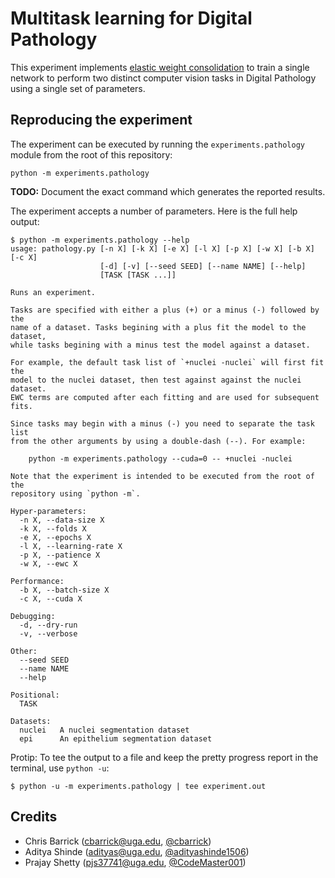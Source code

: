 # Multitask learning for Digital Pathology

This experiment implements [elastic weight consolidation][ewc] to train a single network to perform two distinct computer vision tasks in Digital Pathology using a single set of parameters.

[ewc]: https://arxiv.org/abs/1612.00796


## Reproducing the experiment

The experiment can be executed by running the `experiments.pathology` module from the root of this repository:

```
python -m experiments.pathology
```

**TODO:** Document the exact command which generates the reported results.

The experiment accepts a number of parameters. Here is the full help output:

```
$ python -m experiments.pathology --help
usage: pathology.py [-n X] [-k X] [-e X] [-l X] [-p X] [-w X] [-b X] [-c X]
                    [-d] [-v] [--seed SEED] [--name NAME] [--help]
                    [TASK [TASK ...]]

Runs an experiment.

Tasks are specified with either a plus (+) or a minus (-) followed by the
name of a dataset. Tasks begining with a plus fit the model to the dataset,
while tasks begining with a minus test the model against a dataset.

For example, the default task list of `+nuclei -nuclei` will first fit the
model to the nuclei dataset, then test against against the nuclei dataset.
EWC terms are computed after each fitting and are used for subsequent fits.

Since tasks may begin with a minus (-) you need to separate the task list
from the other arguments by using a double-dash (--). For example:

    python -m experiments.pathology --cuda=0 -- +nuclei -nuclei

Note that the experiment is intended to be executed from the root of the
repository using `python -m`.

Hyper-parameters:
  -n X, --data-size X
  -k X, --folds X
  -e X, --epochs X
  -l X, --learning-rate X
  -p X, --patience X
  -w X, --ewc X

Performance:
  -b X, --batch-size X
  -c X, --cuda X

Debugging:
  -d, --dry-run
  -v, --verbose

Other:
  --seed SEED
  --name NAME
  --help

Positional:
  TASK

Datasets:
  nuclei   A nuclei segmentation dataset
  epi      An epithelium segmentation dataset
```

Protip: To tee the output to a file and keep the pretty progress report in the
terminal, use `python -u`:

```
$ python -u -m experiments.pathology | tee experiment.out
```


## Credits
- Chris Barrick (cbarrick@uga.edu, [@cbarrick](github.com/cbarrick))
- Aditya Shinde (adityas@uga.edu, [@adityashinde1506](github.com/adityashinde1506))
- Prajay Shetty (pjs37741@uga.edu, [@CodeMaster001](github.com/CodeMaster001))
